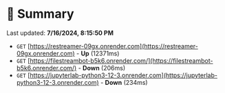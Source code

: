 # 📖 Summary
Last updated: **7/16/2024, 8:15:50 PM**

- `GET` [https://restreamer-09gx.onrender.com](https://restreamer-09gx.onrender.com) - **Up** (12371ms)
- `GET` [https://filestreambot-b5k6.onrender.com/](https://filestreambot-b5k6.onrender.com/) - **Down** (206ms)
- `GET` [https://jupyterlab-python3-12-3.onrender.com](https://jupyterlab-python3-12-3.onrender.com) - **Down** (234ms)
